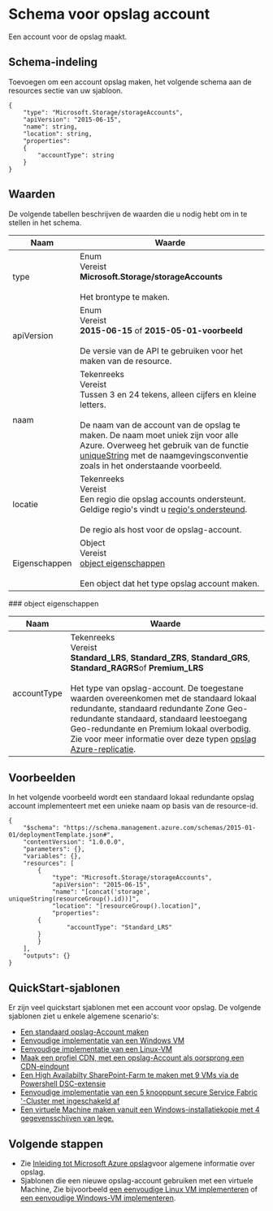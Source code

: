 <properties
   pageTitle="Sjabloon voor opslag Resource Manager | Microsoft Azure"
   description="Vindt u het schema Resource Manager voor het implementeren van opslag rekeningen door middel van een sjabloon."
   services="azure-resource-manager,storage"
   documentationCenter="na"
   authors="tfitzmac"
   manager="timlt"
   editor=""/>

<tags
   ms.service="azure-resource-manager"
   ms.devlang="na"
   ms.topic="article"
   ms.tgt_pltfrm="na"
   ms.workload="na"
   ms.date="04/05/2016"
   ms.author="tomfitz"/>

# <a name="storage-account-template-schema"></a>Schema voor opslag account

Een account voor de opslag maakt.

## <a name="schema-format"></a>Schema-indeling

Toevoegen om een account opslag maken, het volgende schema aan de resources sectie van uw sjabloon.

    {
        "type": "Microsoft.Storage/storageAccounts",
        "apiVersion": "2015-06-15",
        "name": string,
        "location": string,
        "properties": 
        {
            "accountType": string
        }
    }

## <a name="values"></a>Waarden

De volgende tabellen beschrijven de waarden die u nodig hebt om in te stellen in het schema.

| Naam | Waarde |
| ---- | ---- |
| type | Enum<br />Vereist<br />**Microsoft.Storage/storageAccounts**<br /><br />Het brontype te maken. |
| apiVersion | Enum<br />Vereist<br />**2015-06-15** of **2015-05-01-voorbeeld**<br /><br />De versie van de API te gebruiken voor het maken van de resource. | 
| naam | Tekenreeks<br />Vereist<br />Tussen 3 en 24 tekens, alleen cijfers en kleine letters.<br /><br />De naam van de account van de opslag te maken. De naam moet uniek zijn voor alle Azure. Overweeg het gebruik van de functie [uniqueString](resource-group-template-functions.md#uniquestring) met de naamgevingsconventie zoals in het onderstaande voorbeeld. |
| locatie | Tekenreeks<br />Vereist<br />Een regio die opslag accounts ondersteunt. Geldige regio's vindt u [regio's ondersteund](resource-manager-supported-services.md#supported-regions).<br /><br />De regio als host voor de opslag-account. |
| Eigenschappen | Object<br />Vereist<br />[object eigenschappen](#properties)<br /><br />Een object dat het type opslag account maken. |

<a id="properties" />
### <a name="properties-object"></a>object eigenschappen

| Naam | Waarde |
| ---- | ---- | 
| accountType | Tekenreeks<br />Vereist<br />**Standard_LRS**, **Standard_ZRS**, **Standard_GRS**, **Standard_RAGRS**of **Premium_LRS**<br /><br />Het type van opslag-account. De toegestane waarden overeenkomen met de standaard lokaal redundante, standaard redundante Zone Geo-redundante standaard, standaard leestoegang Geo-redundante en Premium lokaal overbodig. Zie voor meer informatie over deze typen [opslag Azure-replicatie](./storage/storage-redundancy.md ). |

    
## <a name="examples"></a>Voorbeelden

In het volgende voorbeeld wordt een standaard lokaal redundante opslag account implementeert met een unieke naam op basis van de resource-id.

    {
        "$schema": "https://schema.management.azure.com/schemas/2015-01-01/deploymentTemplate.json#",
        "contentVersion": "1.0.0.0",
        "parameters": {},
        "variables": {},
        "resources": [
            {
                "type": "Microsoft.Storage/storageAccounts",
                "apiVersion": "2015-06-15",
                "name": "[concat('storage', uniqueString(resourceGroup().id))]",
                "location": "[resourceGroup().location]",
                "properties": 
            {
                    "accountType": "Standard_LRS"
            }
            }
        ],
        "outputs": {}
    }

## <a name="quickstart-templates"></a>QuickStart-sjablonen

Er zijn veel quickstart sjablonen met een account voor opslag. De volgende sjablonen ziet u enkele algemene scenario's:

- [Een standaard opslag-Account maken](https://azure.microsoft.com/documentation/templates/101-storage-account-create)
- [Eenvoudige implementatie van een Windows VM](https://azure.microsoft.com/documentation/templates/101-vm-simple-windows)
- [Eenvoudige implementatie van een Linux-VM](https://azure.microsoft.com/documentation/templates/101-vm-simple-linux)
- [Maak een profiel CDN, met een opslag-Account als oorsprong een CDN-eindpunt](https://azure.microsoft.com/documentation/templates/201-cdn-with-storage-account)
- [Een High Availabilty SharePoint-Farm te maken met 9 VMs via de Powershell DSC-extensie](https://azure.microsoft.com/documentation/templates/sharepoint-server-farm-ha)
- [Eenvoudige implementatie van een 5 knooppunt secure Service Fabric '-Cluster met ingeschakeld af](https://azure.microsoft.com/documentation/templates/service-fabric-secure-cluster-5-node-1-nodetype-wad)
- [Een virtuele Machine maken vanuit een Windows-installatiekopie met 4 gegevensschijven van lege.](https://azure.microsoft.com/documentation/templates/101-vm-multiple-data-disk)


## <a name="next-steps"></a>Volgende stappen

- Zie [Inleiding tot Microsoft Azure opslag](./storage/storage-introduction.md)voor algemene informatie over opslag.
- Sjablonen die een nieuwe opslag-account gebruiken met een virtuele Machine, Zie bijvoorbeeld [een eenvoudige Linux VM implementeren](https://azure.microsoft.com/documentation/templates/101-simple-linux-vm/) of [een eenvoudige Windows-VM implementeren](https://azure.microsoft.com/documentation/templates/101-simple-windows-vm/).
